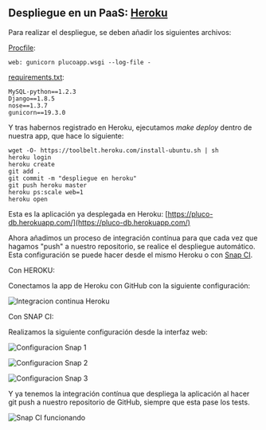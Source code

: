 ## Despliegue en un PaaS: [Heroku](https://www.heroku.com/)

Para realizar el despliegue, se deben añadir los siguientes archivos:

[Procfile](https://github.com/romilgildo/IV-PLUCO-RMH/blob/master/Procfile):

```
web: gunicorn plucoapp.wsgi --log-file -
```

[requirements.txt](https://github.com/romilgildo/IV-PLUCO-RMH/blob/master/requirements.txt):

```
MySQL-python==1.2.3
Django==1.8.5
nose==1.3.7
gunicorn==19.3.0
```

Y tras habernos registrado en Heroku, ejecutamos *make deploy* dentro de nuestra app, que hace lo siguiente:

```
wget -O- https://toolbelt.heroku.com/install-ubuntu.sh | sh   
heroku login
heroku create
git add .
git commit -m "despliegue en heroku"
git push heroku master
heroku ps:scale web=1
heroku open
``` 

Esta es la aplicación ya desplegada en Heroku: [https://pluco-db.herokuapp.com/](https://pluco-db.herokuapp.com/)

Ahora añadimos un proceso de integración contínua para que cada vez que hagamos "push" a nuestro repositorio, se realice el despliegue automático. Esta configuración se puede hacer desde el mismo Heroku o con [Snap CI](https://snap-ci.com/).

Con HEROKU:

Conectamos la app de Heroku con GitHub con la siguiente configuración:

![Integracion continua Heroku](http://i628.photobucket.com/albums/uu6/romilgildo/appHerokuGithub_zpskissoi5r.png)

Con SNAP CI:

Realizamos la siguiente configuración desde la interfaz web:

![Configuracion Snap 1](http://i628.photobucket.com/albums/uu6/romilgildo/herokupluco1_zpsypnuxm5w.png)

![Configuracion Snap 2](http://i628.photobucket.com/albums/uu6/romilgildo/herokupluco2_zpsqgme34c8.png)

![Configuracion Snap 3](http://i628.photobucket.com/albums/uu6/romilgildo/herokupluco3_zpsft62am70.png)

Y ya tenemos la integración contínua que despliega la aplicación al hacer git push a nuestro repositorio de GitHub, siempre que esta pase los tests.

![Snap CI funcionando](http://i628.photobucket.com/albums/uu6/romilgildo/herokuplucoFunciona_zpsqldqyeza.png)
